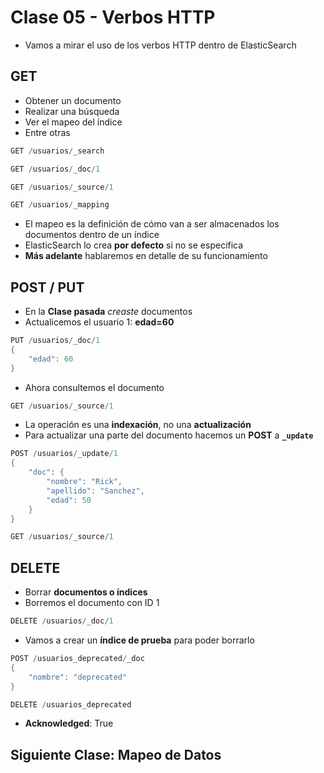 # Clase 05 - Verbos HTTP
- Vamos a mirar el uso de los verbos HTTP dentro de ElasticSearch

## **GET**
- Obtener un documento
- Realizar una búsqueda 
- Ver el mapeo del índice
- Entre otras

```java
GET /usuarios/_search
```

```java
GET /usuarios/_doc/1
```

```java
GET /usuarios/_source/1
```

```java
GET /usuarios/_mapping
```

- El mapeo es la definición de cómo van a ser almacenados los documentos dentro de un índice
- ElasticSearch lo crea **por defecto** si no se especifica
- **Más adelante** hablaremos en detalle de su funcionamiento

## **POST / PUT**

- En la **Clase pasada** *creaste* documentos
- Actualicemos el usuario 1: **edad=60**

```java
PUT /usuarios/_doc/1
{
    "edad": 60
}
```

- Ahora consultemos el documento

```java
GET /usuarios/_source/1
```

- La operación es una **indexación**, no una **actualización**
- Para actualizar una parte del documento hacemos un **POST** a **`_update`**

```java
POST /usuarios/_update/1
{
	"doc": {
	    "nombre": "Rick",
	    "apellido": "Sanchez",
	    "edad": 50
	}
}
```

```java
GET /usuarios/_source/1
```

## **DELETE**
- Borrar **documentos o índices**
- Borremos el documento con ID 1

```java
DELETE /usuarios/_doc/1
```

- Vamos a crear un **índice de prueba** para poder borrarlo

```java
POST /usuarios_deprecated/_doc
{
	"nombre": "deprecated"
}
```

```java
DELETE /usuarios_deprecated
```
- **Acknowledged**: True


## Siguiente Clase: Mapeo de Datos

